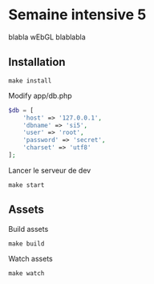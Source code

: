 # Semaine intensive 5

blabla wEbGL blablabla

## Installation

~~~
make install
~~~

Modify app/db.php

~~~php
$db = [
    'host' => '127.0.0.1',
    'dbname' => 'si5',
    'user' => 'root',
    'password' => 'secret',
    'charset' => 'utf8'
];
~~~

Lancer le serveur de dev

~~~
make start
~~~

## Assets

Build assets

~~~
make build
~~~

Watch assets

~~~
make watch
~~~
